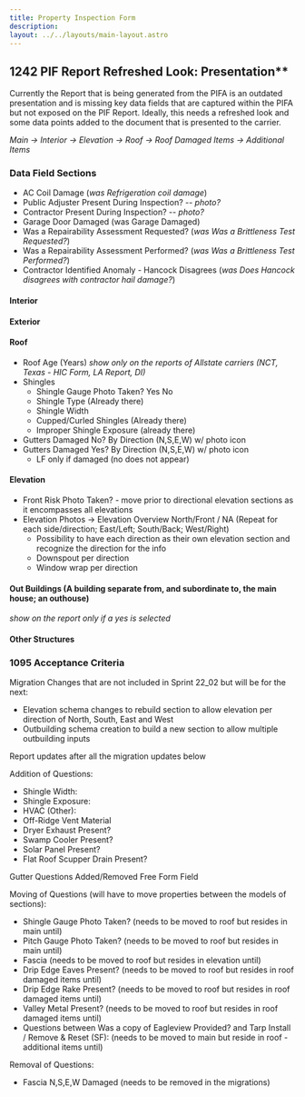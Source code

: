 ```yaml
---
title: Property Inspection Form
description: 
layout: ../../layouts/main-layout.astro
---
```


## 1242 PIF Report Refreshed Look: Presentation** 

Currently the Report that is being generated from the PIFA is an outdated presentation 
and is missing key data fields that are captured within the PIFA but not exposed on the 
PIF Report.  Ideally, this needs a refreshed look and some data points added to the 
document that is presented to the carrier.

_Main -> Interior -> Elevation -> Roof -> Roof Damaged Items -> Additional Items_

### Data Field Sections

- AC Coil Damage (_was Refrigeration coil damage_)
- Public Adjuster Present During Inspection? -- _photo?_
- Contractor Present During Inspection? -- _photo?_
- Garage Door Damaged (was Garage Damaged)
- Was a Repairability Assessment Requested? (_was Was a Brittleness Test Requested?_)
- Was a Repairability Assessment Performed? (_was Was a Brittleness Test Performed?_) 
- Contractor Identified Anomaly - Hancock Disagrees (_was Does Hancock disagrees with contractor hail damage?_) 

#### Interior

#### Exterior

#### Roof

- Roof Age (Years) _show only on the reports of Allstate carriers (NCT, Texas - HIC Form, LA Report, DI)_   
- Shingles
  - Shingle Gauge Photo Taken? Yes  No
  - Shingle Type (Already there)
  - Shingle Width 
  - Cupped/Curled Shingles (Already there)
  - Improper Shingle Exposure (already there)
- Gutters Damaged No? By Direction (N,S,E,W) w/ photo icon
- Gutters Damaged Yes? By Direction (N,S,E,W) w/ photo icon
  - LF only if damaged (no does not appear)

#### Elevation

- Front Risk Photo Taken? - move prior to directional elevation sections as it encompasses all elevations
- Elevation Photos -> Elevation Overview North/Front / NA (Repeat for each side/direction; East/Left; South/Back; West/Right)
  - Possibility to have each direction as their own elevation section and recognize the direction for the info
  - Downspout per direction
  - Window wrap per direction

#### Out Buildings (A building separate from, and subordinate to, the main house; an outhouse)
_show on the report only if a yes is selected_

#### Other Structures


### 1095 Acceptance Criteria

Migration Changes that are not included in Sprint 22_02 but will be for the next:

- Elevation schema changes to rebuild section to allow elevation per direction of North, South, East and West
- Outbuilding schema creation to build a new section to allow multiple outbuilding inputs

Report updates after all the migration updates below

Addition of Questions:

- Shingle Width:
- Shingle Exposure:
- HVAC (Other):
- Off-Ridge Vent Material
- Dryer Exhaust Present?
- Swamp Cooler Present?
- Solar Panel Present?
- Flat Roof Scupper Drain Present?

Gutter Questions Added/Removed
Free Form Field

Moving of Questions (will have to move properties between the models of sections):

- Shingle Gauge Photo Taken? (needs to be moved to roof but resides in main until)
- Pitch Gauge Photo Taken? (needs to be moved to roof but resides in main until)
- Fascia (needs to be moved to roof but resides in elevation until)
- Drip Edge Eaves Present? (needs to be moved to roof but resides in roof damaged items until)
- Drip Edge Rake Present? (needs to be moved to roof but resides in roof damaged items until)
- Valley Metal Present? (needs to be moved to roof but resides in roof damaged items until)
- Questions between Was a copy of Eagleview Provided? and Tarp Install / Remove & Reset (SF): (needs to be moved to main but reside in roof - additional items until)

Removal of Questions:

- Fascia N,S,E,W Damaged (needs to be removed in the migrations)

[999]: https://dev.azure.com/hancockclaimsconsultants/Exemplar/_workitems/edit/999/ "Core - PIF - Populate Scope Notes onto diagram"
[1025]:https://dev.azure.com/hancockclaimsconsultants/Exemplar/_workitems/edit/1025/ "Core - PIF - Reordering"
[1189]: https://dev.azure.com/hancockclaimsconsultants/Exemplar/_workitems/edit/1189/ "Core - PIF - Reports"
[1093]: https://dev.azure.com/hancockclaimsconsultants/Exemplar/_workitems/edit/1093/ "Core - PIF - Report Refreshed Look: Data Fields"
[1242]: https://dev.azure.com/hancockclaimsconsultants/Exemplar/_workitems/edit/1242/ "Core - PIF - Report Refreshed Look: Presentation"
